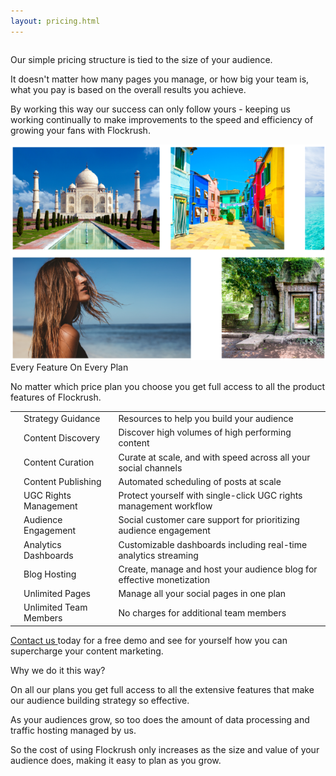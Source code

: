 ```yaml
---
layout: pricing.html
---
```


<div class="ui vertical stripe segment">
  <div class="ui stackable grid">
  <div class="two wide middle aligned column">
</div>
  <div class="seven wide middle aligned column">
  <p class="p-em-166">
            Our simple pricing structure is tied to the size of your audience.
            </p>
  <p>It doesn't matter how many pages you manage, or how big your team is, what you pay is based on the overall results you achieve.</p>
  <p>By working this way our success can only follow yours - keeping us working continually to make improvements to the speed and efficiency of growing your fans with Flockrush.</p>
</div>
  <div class="six wide center aligned right floated column">
  <img class="ui image" src="/img/flockrush-discover-great-content-final.png" alt="Flockrush Discover Great Content">
</div>
</div>
</div>

<div class="ui vertical stripe segment grey-color">
  <div class="ui page container">
  <div class="ui h-bold">
  Every Feature On Every Plan
  </div>
  <p class="p-em-166">
No matter which price plan you choose you get full access to all the product features of Flockrush.
            </p>
  <table class="ui very basic table table-medium"><tbody><tr><td><i class="checkmark icongreen large icon"></i></td><td>Strategy Guidance</td><td>Resources to help you build your audience</td></tr><tr><td><i class="checkmark icongreen large icon"></i></td><td>Content Discovery </td><td>Discover high volumes of high performing content</td></tr><tr><td><i class="checkmark icongreen large icon"></i></td><td>Content Curation</td><td>Curate at scale, and with speed across all your social channels </td></tr><tr><td><i class="checkmark icongreen large icon"></i></td><td>Content Publishing</td><td>Automated scheduling of posts at scale</td></tr><tr><td><i class="checkmark icongreen large icon"></i></td><td>UGC Rights Management</td><td>Protect yourself with single-click UGC rights management workflow</td></tr><tr><td><i class="checkmark icongreen large icon"></i></td><td>Audience Engagement </td><td>Social customer care support for prioritizing audience engagement</td></tr><tr><td><i class="checkmark icongreen large icon"></i></td><td>Analytics Dashboards </td><td>Customizable dashboards including real-time analytics streaming</td></tr><tr><td><i class="checkmark icongreen large icon"></i></td><td>Blog Hosting </td><td>Create, manage and host your audience blog for effective monetization</td></tr><tr><td><i class="checkmark icongreen large icon"></i></td><td>Unlimited Pages </td><td>Manage all your social pages in one plan</td></tr><tr><td><i class="checkmark icongreen large icon"></i></td><td>Unlimited Team Members </td><td>No charges for additional team members</td></tr></tbody></table>
  <p><a href="http://www.Flockrush.com/custom-demo/" data-href="http://www.Flockrush.com/custom-demo/" class="markup--anchor markup--p-anchor" rel="nofollow" target="_blank">Contact us </a>today for a free demo and see for yourself how you can supercharge your content marketing.</p>
  <p></p>
</div>
</div>

<div class="ui center aligned vertical stripe segment grey-color">
  <div class="ui text container">
  <div class="ui h-bold">
Why we do it this way?  </div>
  <p class="p-em-166">
On all our plans you get full access to all the extensive features that make our audience building strategy so effective.</p>
  <p>
As your audiences grow, so too does the amount of data processing and traffic hosting managed by us.</p>
  <p>
So the cost of using Flockrush only increases as the size and value of your audience does, making it easy to plan as you grow.
            </p>
</div>
</div>

